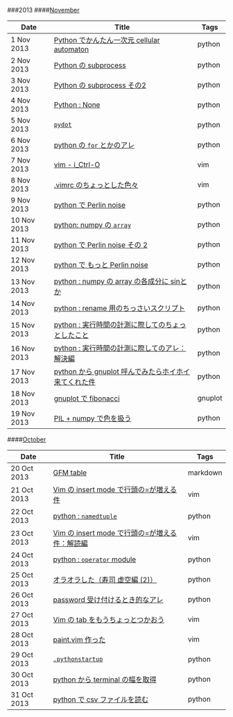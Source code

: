 ###2013
####[November](./2013/Nov)

|Date       |Title                                                                                  |Tags    |
|-----------|---------------------------------------------------------------------------------------|--------|
|1 Nov 2013 |[Python でかんたん一次元 cellular automaton](./2013/Nov/1.python-ca.md)                |python  |
|2 Nov 2013 |[Python の subprocess](./2013/Nov/2.python-subprocess.md)                              |python  |
|3 Nov 2013 |[Python の subprocess その2](./2013/Nov/3.python-subprocess-2.md)                      |python  |
|4 Nov 2013 |[Python : None](./2013/Nov/4.python-None-comparison.md)                                |python  |
|5 Nov 2013 |[`pydot`](./2013/Nov/5.python-pydot.md)                                                |python  |
|6 Nov 2013 |[python の `for` とかのアレ](./2013/Nov/6.python-for-refresh.md)                       |python  |
|7 Nov 2013 |[vim - i_Ctrl-O](./2013/Nov/7.vim-i_CTRL-O.md)                                         |vim     |
|8 Nov 2013 |[.vimrc のちょっとした色々]( ./2013/Nov/8.vimrc-settings.md)                           |vim     |
|9 Nov 2013 |[python で Perlin noise](./2013/Nov/9.python-perlinnoise.md)                           |python  |
|10 Nov 2013|[python: numpy の `array`](./2013/Nov/10.python-numpy-arrays.md)                       |python  |
|11 Nov 2013|[python で Perlin noise その 2](./2013/Nov/11.python-perlinnoise-multi.md)             |python  |
|12 Nov 2013|[python で もっと Perlin noise](./2013/Nov/12.python-perlinnoise-more.md)              |python  |
|13 Nov 2013|[python : numpy の array の各成分に sinとか](./2013/Nov/13.python-numpy-sin.md)        |python  |
|14 Nov 2013|[python : rename 用のちっさいスクリプト](./2013/Nov/14.python-handy-renamer.md)        |python  |
|15 Nov 2013|[python : 実行時間の計測に際してのちょっとしたこと](./2013/Nov/15.python-timing.md)    |python  |
|16 Nov 2013|[python : 実行時間の計測に際してのアレ：解決編](./2013/Nov/16.python-timing-solved.md) |python  |
|17 Nov 2013|[python から gnuplot 呼んでみたらホイホイ来てくれた件](./2013/Nov/17.python-gnuplot.md)|python  |
|18 Nov 2013|[gnuplot で fibonacci](./2013/Nov/18.gnuplot-fib.md)                                   |gnuplot |
|19 Nov 2013|[PIL + numpy で色を扱う](./2013/Nov/19.PIL-couleur.md)                                 |python  |

####[October](./2013/Oct)

|Date       |Title                                                                               |Tags    |
|-----------|------------------------------------------------------------------------------------|--------|
|20 Oct 2013|[GFM table](./2013/Oct/20.gfmtable.md)                                              |markdown|
|21 Oct 2013|[Vim の insert mode で行頭の=が増える件](./2013/Oct/21.vim-doubleequal.md)          |vim     |
|22 Oct 2013|[python : `namedtuple`](./2013/Oct/22.python-namedtuple.md)                         |python  |
|23 Oct 2013|[Vim の insert mode で行頭の=が増える件：解読編](./2013/Oct/23.vim-doubleequal-2.md)|vim     |
|24 Oct 2013|[python : `operator` module](./2013/Oct/24.python-module-operator.md)               |python  |
|25 Oct 2013|[オラオラした（寿司 虚空編 (2)）](./2013/Oct/25.oraora-sushi2.md)                   |python  |
|26 Oct 2013|[password 受け付けるとき的なアレ](./2013/Oct/26.python-getpass.md)                  |python  |
|27 Oct 2013|[Vim の tab をもうちょっとつかおう](./2013/Oct/27.vim-tabs.md)                      |vim     |
|28 Oct 2013|[paint.vim 作った](./2013/Oct/28.vim-paint.md)                                      |vim     |
|29 Oct 2013|[`.pythonstartup`](./2013/Oct/29.pythonstartup.md)                                  |python  |
|30 Oct 2013|[python から terminal の幅を取得](./2013/Oct/30.python-consolewidth.md)             |python  |
|31 Oct 2013|[python で csv ファイルを読む](./2013/Oct/31-python-readcsv.md)                     |python  |


